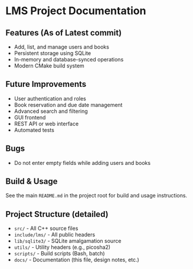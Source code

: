 # LMS Project Documentation

## Features (As of Latest commit)
- Add, list, and manage users and books
- Persistent storage using SQLite
- In-memory and database-synced operations
- Modern CMake build system

## Future Improvements
- User authentication and roles
- Book reservation and due date management
- Advanced search and filtering
- GUI frontend
- REST API or web interface
- Automated tests

## Bugs
- Do not enter empty fields while adding users and books

## Build & Usage
See the main `README.md` in the project root for build and usage instructions.

## Project Structure (detailed)
- `src/` - All C++ source files
- `include/lms/` - All public headers
- `lib/sqlite3/` - SQLite amalgamation source
- `utils/` - Utility headers (e.g., picosha2)
- `scripts/` - Build scripts (Bash, batch)
- `docs/` - Documentation (this file, design notes, etc.)

